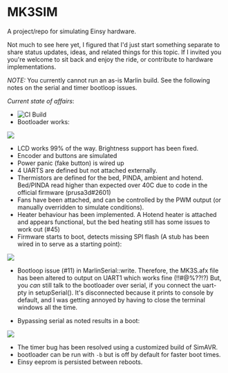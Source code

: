 # MK3SIM
A project/repo for simulating Einsy hardware. 

Not much to see here yet, I figured that I'd just start something separate to share status updates, ideas, and related things for this topic. If I invited you you're welcome to sit back and enjoy the ride, or contribute to hardware implementations.

*NOTE:*
You currently cannot run an as-is Marlin build. See the following notes on the serial and timer bootloop issues.

*Current state of affairs*: 
- ![CI Build](https://github.com/vintagepc/MK3SIM/workflows/CI%20Build/badge.svg)
- Bootloader works:

![](images/bootloader.png)

- LCD works 99% of the way. Brightness support has been fixed.
- Encoder and buttons are simulated
- Power panic (fake button) is wired up
- 4 UARTS are defined but not attached externally.
- Thermistors are defined for the bed, PINDA, ambient and hotend. Bed/PINDA read higher than expected over 40C due to code in the official firmware (prusa3d#2601)
- Fans have been attached, and can be controlled by the PWM output (or manually overridden to simulate conditions). 
- Heater behaviour has been implemented. A Hotend heater is attached and appears functional, but the bed heating still has some issues to work out (#45)
- Firmware starts to boot, detects missing SPI flash (A stub has been wired in to serve as a starting point):

![](images/W25X20CL.png)

- Bootloop issue (#11) in MarlinSerial::write. Therefore, the MK3S.afx file has been altered to output on UART1 which works fine (!!#@%??!?) But, you *can* still talk to the bootloader over serial, if you connect the uart-pty in setupSerial(). It's disconnected because it prints to console by default, and I was getting annoyed by having to close the terminal windows all the time.

- Bypassing serial as noted results in a boot:

![](https://user-images.githubusercontent.com/53943260/78808917-1f91f000-7994-11ea-87ae-fd7fa096972b.png)

- The timer bug has been resolved using a customized build of SimAVR.
- bootloader can be run with `-b` but is off by default for faster boot times.
- Einsy eeprom is persisted between reboots.
